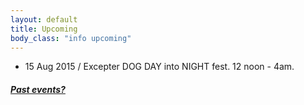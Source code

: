 ```yaml
---
layout: default
title: Upcoming 
body_class: "info upcoming"
---
```

<ul class="classed root">
  <li class="music">15 Aug 2015 / <span class="more">Excepter</span> DOG DAY into NIGHT fest. 12 noon - 4am.</li>
</ul>

<h5><a href="chronology.html">Past events?</a></h5>

